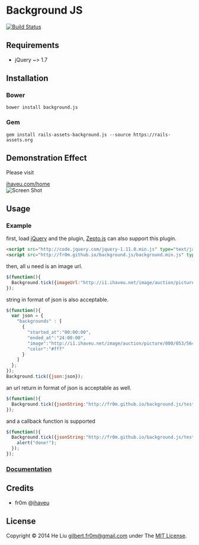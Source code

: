 # Background JS
[![Build Status](https://travis-ci.org/fr0m/background.js.png?branch=master)](https://travis-ci.org/fr0m/background.js)

## Requirements

* jQuery ~> 1.7

## Installation

### Bower 

    bower install background.js

### Gem

   	gem install rails-assets-background.js --source https://rails-assets.org

## Demonstration Effect

Please visit

[ihaveu.com/home](http://www.ihaveu.com/home)<br />
![Screen Shot]()

## Usage

### Example

first, load [jQuery](http://jquery.com/) and the plugin, [Zepto.js](http://zeptojs.com/) can also support this plugin.<br />
```html
<script src="http://code.jquery.com/jquery-1.11.0.min.js" type="text/javascript"></script>
<script src="http://fr0m.github.io/background.js/background.min.js" type="text/javascript"></script>
```
then, all u need is an image url.<br />
```javascript
$(function(){
  Background.tick({imageUrl:"http://i1.ihaveu.net/image/auction/picture/000/053/564/path/16dd7c4e.jpg"});
});
```
string in format of json is also acceptable.<br />
```javascript
$(function(){
  var json = {
    "backgrounds" : [
      {
        "started_at":"00:00:00",
        "ended_at":"24:00:00",
        "image":"http://i1.ihaveu.net/image/auction/picture/000/053/564/path/16dd7c4e.jpg",
        "color":"#fff"
      }
    ] 
  };
});
Background.tick({json:json});
```
an url return in format of json is acceptable as well.<br />
```javascript
$(function(){
  Background.tick({jsonString:"http://fr0m.github.io/background.js/test/test.json"});
});
```
and a callback function is supported
```javascript
$(function(){
  Background.tick({jsonString:"http://fr0m.github.io/background.js/test/test.json"},function(){
    alert("done!");
  });  
});
```

### [Documentation](https://github.com/fr0m/background.js/wiki/API-Documents)

## Credits

* fr0m @[ihaveu](http://www.ihaveu.com/home)

## License

Copyright © 2014 He Liu <gilbert.fr0m@gmail.com> under The [MIT License](http://opensource.org/licenses/MIT).
